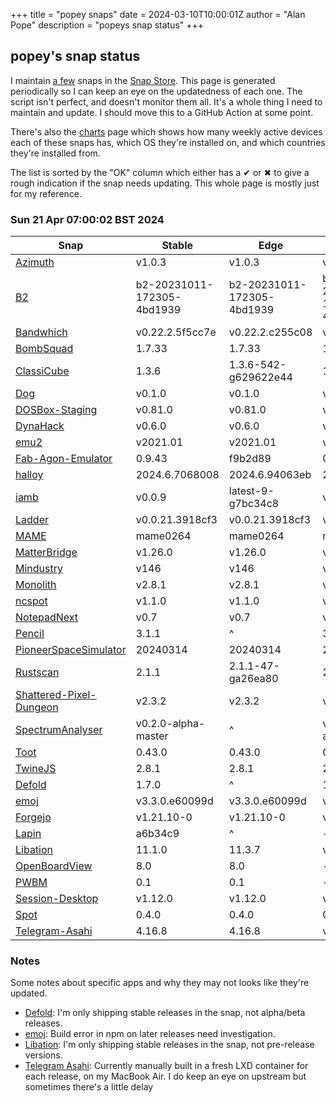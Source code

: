+++
title = "popey snaps"
date = 2024-03-10T10:00:01Z
author = "Alan Pope"
description = "popeys snap status"
+++

## popey's snap status

I maintain [a few](https://snapcraft.io/publisher/popey) snaps in the [Snap Store](https://snapcraft.io). This page is generated periodically so I can keep an eye on the updatedness of each one. The script isn't perfect, and doesn't monitor them all. It's a whole thing I need to maintain and update. I should move this to a GitHub Action at some point.

There's also the [charts](/blog/charts) page which shows how many weekly active devices each of these snaps has, which OS they're installed on, and which countries they're installed from.

The list is sorted by the "OK" column which either has a ✔ or ✖ to give a rough indication if the snap needs updating. This whole page is mostly just for my reference. 

### Sun 21 Apr 07:00:02 BST 2024
| Snap | Stable | Edge | Upstream | OK? |
| - | - | - | - | - |
| [Azimuth](https://snapcraft.io/azimuth) | v1.0.3 | v1.0.3 | v1.0.3 | ✔ |
| [B2](https://snapcraft.io/b2) | b2-20231011-172305-4bd1939 | b2-20231011-172305-4bd1939 | b2-20231011-172305-4bd1939 | ✔ |
| [Bandwhich](https://snapcraft.io/bandwhich) | v0.22.2.5f5cc7e | v0.22.2.c255c08 | v0.22.2 | ✔ |
| [BombSquad](https://snapcraft.io/bombsquad) | 1.7.33 | 1.7.33 | 1.7.33 | ✔ |
| [ClassiCube](https://snapcraft.io/classicube) | 1.3.6 | 1.3.6-542-g629622e44 | 1.3.6 | ✔ |
| [Dog](https://snapcraft.io/dog) | v0.1.0 | v0.1.0 | v0.1.0 | ✔ |
| [DOSBox-Staging](https://snapcraft.io/dosbox-staging) | v0.81.0 | v0.81.0 | v0.81.0 | ✔ |
| [DynaHack](https://snapcraft.io/dynahack) | v0.6.0 | v0.6.0 | v0.6.0 | ✔ |
| [emu2](https://snapcraft.io/emu2) | v2021.01 | v2021.01 | v2021.01 | ✔ |
| [Fab-Agon-Emulator](https://snapcraft.io/fab-agon-emulator) | 0.9.43 | f9b2d89 | 0.9.43 | ✔ |
| [halloy](https://snapcraft.io/halloy) | 2024.6.7068008 | 2024.6.94063eb | 2024.6 | ✔ |
| [iamb](https://snapcraft.io/iamb) | v0.0.9 | latest-9-g7bc34c8 | v0.0.9 | ✔ |
| [Ladder](https://snapcraft.io/ladder) | v0.0.21.3918cf3 | v0.0.21.3918cf3 | v0.0.21 | ✔ |
| [MAME](https://snapcraft.io/mame) | mame0264 | mame0264 | mame0264 | ✔ |
| [MatterBridge](https://snapcraft.io/matterbridge) | v1.26.0 | v1.26.0 | v1.26.0 | ✔ |
| [Mindustry](https://snapcraft.io/mindustry) | v146 | v146 | v146 | ✔ |
| [Monolith](https://snapcraft.io/monolith) | v2.8.1 | v2.8.1 | v2.8.1 | ✔ |
| [ncspot](https://snapcraft.io/ncspot) | v1.1.0 | v1.1.0 | v1.1.0 | ✔ |
| [NotepadNext](https://snapcraft.io/notepadnext) | v0.7 | v0.7 | v0.7 | ✔ |
| [Pencil](https://snapcraft.io/pencil) | 3.1.1 | ^ | 3.1.1 | ✔ |
| [PioneerSpaceSimulator](https://snapcraft.io/pioneer) | 20240314 | 20240314 | 20240314 | ✔ |
| [Rustscan](https://snapcraft.io/rustscan) | 2.1.1 | 2.1.1-47-ga26ea80 | 2.1.1 | ✔ |
| [Shattered-Pixel-Dungeon](https://snapcraft.io/shattered-pixel-dungeon) | v2.3.2 | v2.3.2 | v2.3.2 | ✔ |
| [SpectrumAnalyser](https://snapcraft.io/spectrum-analyser) | v0.2.0-alpha-master | ^ | v0.2.0-alpha | ✔ |
| [Toot](https://snapcraft.io/toot) | 0.43.0 | 0.43.0 | 0.43.0 | ✔ |
| [TwineJS](https://snapcraft.io/twinejs) | 2.8.1 | 2.8.1 | 2.8.1 | ✔ |
| [Defold](https://snapcraft.io/defold) | 1.7.0 | ^ | 1.8.0-beta | ✖ |
| [emoj](https://snapcraft.io/emoj) | v3.3.0.e60099d | v3.3.0.e60099d | v4.0.1 | ✖ |
| [Forgejo](https://snapcraft.io/forgejo) | v1.21.10-0 | v1.21.10-0 | v1.21.11-1 | ✖ |
| [Lapin](https://snapcraft.io/lapin) | a6b34c9 | ^ | - | ✖ |
| [Libation](https://snapcraft.io/libation) | 11.1.0 | 11.3.7 | v11.3.7 | ✖ |
| [OpenBoardView](https://snapcraft.io/openboardview) | 8.0 | 8.0 | - | ✖ |
| [PWBM](https://snapcraft.io/pwbm) | 0.1 | 0.1 | - | ✖ |
| [Session-Desktop](https://snapcraft.io/session-desktop) | v1.12.0 | v1.12.0 | v1.12.2 | ✖ |
| [Spot](https://snapcraft.io/spot) | 0.4.0 | 0.4.0 | 0.4.1 | ✖ |
| [Telegram-Asahi](https://snapcraft.io/telegram-asahi) | 4.16.8      | 4.16.8 | v4.16.8 | ✖ |

### Notes

Some notes about specific apps and why they may not looks like they're updated.

* [Defold](https://snapcraft.io/defold): I'm only shipping stable releases in the snap, not alpha/beta releases.
* [emoj](https://snapcraft.io/emoj): Build error in npm on later releases need investigation.
* [Libation](https://snapcraft.io/libation): I'm only shipping stable releases in the snap, not pre-release versions. 
* [Telegram Asahi](https://snapcraft.io/telegram-asahi): Currently manually built in a fresh LXD container for each release, on my MacBook Air. I do keep an eye on upstream but sometimes there's a little delay
